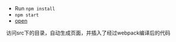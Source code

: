 
- Run `npm install`
- `npm start`
- [open](http://localhost:8080)

访问src下的目录，自动生成页面，并插入了经过webpack编译后的代码
